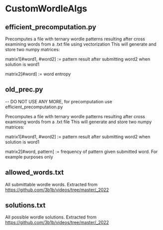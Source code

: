 # CustomWordleAlgs

 ## efficient_precomputation.py
Precomputes a file with ternary wordle patterns resulting after cross examining words from a .txt file using vectorization
This will generate and store two numpy matrices:

  matrix1[#word1, #word2] := pattern result after submitting word2 when solution is word1
  
  matrix2[#word] := word entropy

## old_prec.py
-- DO NOT USE ANY MORE, for precomputation use efficient_precomputation.py

Precomputes a file with ternary wordle patterns resulting after cross examining words from a .txt file
This will generate and store two numpy matrices:

  matrix1[#word1, #word2] := pattern result after submitting word2 when solution is word1
  
  matrix2[#word, pattern] := frequency of pattern given submitted word. For example purposes only
  
 ## allowed_words.txt
 All submittable wordle words. Extracted from https://github.com/3b1b/videos/tree/master/_2022
 
 ## solutions.txt
 All possible wordle solutions. Extracted from https://github.com/3b1b/videos/tree/master/_2022
